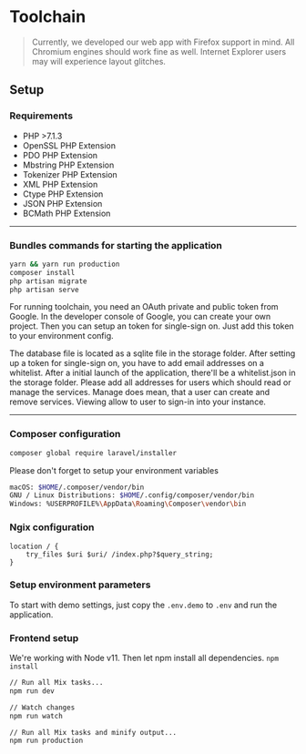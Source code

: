 # Toolchain

> Currently, we developed our web app with Firefox support
> in mind. All Chromium engines should work fine as well. 
> Internet Explorer users may will experience layout glitches.

## Setup
### Requirements
- PHP >7.1.3
- OpenSSL PHP Extension
- PDO PHP Extension
- Mbstring PHP Extension
- Tokenizer PHP Extension
- XML PHP Extension
- Ctype PHP Extension
- JSON PHP Extension
- BCMath PHP Extension

--- 
 
### Bundles commands for starting the application
```bash
yarn && yarn run production
composer install
php artisan migrate
php artisan serve
```

For running toolchain, you need an OAuth private and public token from Google. 
In the developer console of Google, you can create your own project. Then you
can setup an token for single-sign on. Just add this token to your environment 
config. 

The database file is located as a sqlite file in the storage folder. After setting 
up a token for single-sign on, you have to add email addresses on a whitelist.
After a initial launch of the application, there'll be a whitelist.json in the storage
folder. Please add all addresses for users which should read or manage the services.
Manage does mean, that a user can create and remove services. Viewing allow to user 
to sign-in into your instance.

---

### Composer configuration
````bash
composer global require laravel/installer
````
Please don't forget to setup your environment variables
```bash
macOS: $HOME/.composer/vendor/bin
GNU / Linux Distributions: $HOME/.config/composer/vendor/bin
Windows: %USERPROFILE%\AppData\Roaming\Composer\vendor\bin
```

### Ngix configuration
```
location / {
    try_files $uri $uri/ /index.php?$query_string;
}
```

### Setup environment parameters
To start with demo settings, just copy the `.env.demo` to `.env` and run the application.

### Frontend setup
We're working with Node v11. 
Then let npm install all dependencies. `npm install`

````bash
// Run all Mix tasks...
npm run dev

// Watch changes
npm run watch

// Run all Mix tasks and minify output...
npm run production

````
